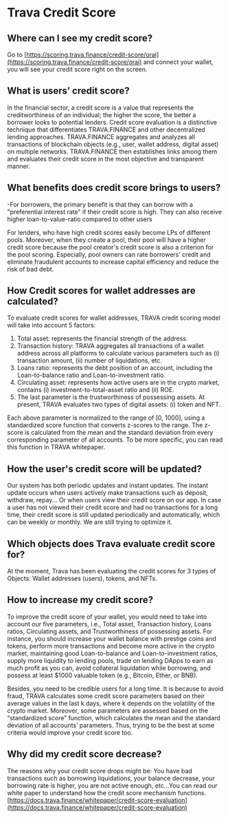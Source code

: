 # Trava Credit Score

## **Where can I see my credit score?**

Go to [https://scoring.trava.finance/credit-score/orai](https://scoring.trava.finance/credit-score/orai) and connect your wallet, you will see your credit score right on the screen.

## **What is users’ credit score?**

In the financial sector, a credit score is a value that represents the creditworthiness of an individual; the higher the score, the better a borrower looks to potential lenders. Credit score evaluation is a distinctive technique that differentiates TRAVA.FINANCE and other decentralized lending approaches. TRAVA.FINANCE aggregates and analyzes all transactions of blockchain objects (e.g., user, wallet address, digital asset) on multiple networks. TRAVA.FINANCE then establishes links among them and evaluates their credit score in the most objective and transparent manner.

## **What benefits does credit score brings to users?**

\-For borrowers, the primary benefit is that they can borrow with a "preferential interest rate" if their credit score is high. They can also receive higher loan-to-value-ratio compared to other users

For lenders, who have high credit scores easily become LPs of different pools. Moreover, when they create a pool, their pool will have a higher credit score because the pool creator's credit score is also a criterion for the pool scoring. Especially, pool owners can rate borrowers’ credit and eliminate fraudulent accounts to increase capital efficiency and reduce the risk of bad debt.

## **How Credit scores for wallet addresses are calculated?**

To evaluate credit scores for wallet addresses, TRAVA credit scoring model will take into account 5 factors:

1. Total asset: represents the financial strength of the address.
2. Transaction history: TRAVA aggregates all transactions of a wallet address across all platforms to calculate various parameters such as (i) transaction amount, (ii) number of liquidations, etc.
3. Loans ratio: represents the debt position of an account, including the Loan-to-balance ratio and Loan-to-investment ratio.
4. Circulating asset: represents how active users are in the crypto market, contains (i) investment-to-total-asset ratio and (ii) ROE.
5. The last parameter is the trustworthiness of possessing assets. At present, TRAVA evaluates two types of digital assets: (i) token and NFT.

Each above parameter is normalized to the range of \[0, 1000], using a standardized score function that converts z-scores to the range. The z-score is calculated from the mean and the standard deviation from every corresponding parameter of all accounts. To be more specific, you can read this function in TRAVA whitepaper.

## **How the user's credit score will be updated?**

Our system has both periodic updates and instant updates. The instant update occurs when users actively make transactions such as deposit, withdraw, repay... Or when users view their credit score on our app. In case a user has not viewed their credit score and had no transactions for a long time, their credit score is still updated periodically and automatically, which can be weekly or monthly. We are still trying to optimize it.

## **Which objects does Trava evaluate credit score for?**

At the moment, Trava has been evaluating the credit scores for 3 types of Objects: Wallet addresses (users), tokens, and NFTs.

## **How to increase my credit score?**

To improve the credit score of your wallet, you would need to take into account our five parameters, i.e., Total asset, Transaction history, Loans ratios, Circulating assets, and Trustworthiness of possessing assets. For instance, you should increase your wallet balance with prestige coins and tokens, perform more transactions and become more active in the crypto market, maintaining good Loan-to-balance and Loan-to-investment ratios, supply more liquidity to lending pools, trade on lending DApps to earn as much profit as you can, avoid collateral liquidation while borrowing, and possess at least $1000 valuable token (e.g., Bitcoin, Ether, or BNB).

Besides, you need to be credible users for a long time. It is because to avoid fraud, TRAVA calculates some credit score parameters based on their average values in the last k days, where k depends on the volatility of the crypto market. Moreover, some parameters are assessed based on the “standardized score” function, which calculates the mean and the standard deviation of all accounts’ parameters. Thus, trying to be the best at some criteria would improve your credit score too.

## **Why did my credit score decrease?**

The reasons why your credit score drops might be: You have bad transactions such as borrowing liquidations, your balance decrease, your borrowing rate is higher, you are not active enough, etc...You can read our white paper to understand how the credit score mechanism functions. [https://docs.trava.finance/whitepaper/credit-score-evaluation](https://docs.trava.finance/whitepaper/credit-score-evaluation)
